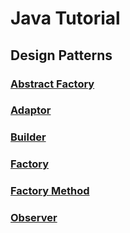 # Java Tutorial

## Design Patterns

### [Abstract Factory](https://github.com/hks1/java-tutorial/blob/main/src/main/java/com/hks/design/patterns/abstractfactory/abstract-factory-pattern.md#abstract-factory)

### [Adaptor](https://github.com/hks1/java-tutorial/blob/main/src/main/java/com/hks/design/patterns/adapter/adapter-pattern.md#adapter-pattern)

### [Builder](https://github.com/hks1/java-tutorial/blob/main/src/main/java/com/hks/design/patterns/builder/builder-pattern.md#builder)

### [Factory](https://github.com/hks1/java-tutorial/blob/main/src/main/java/com/hks/design/patterns/factory/factory-pattern.md#factory-)

### [Factory Method](https://github.com/hks1/java-tutorial/blob/main/src/main/java/com/hks/design/patterns/factorymethod/factory-method-pattern.md#factory-method-)

### [Observer](https://github.com/hks1/java-tutorial/blob/main/src/main/java/com/hks/design/patterns/observer/observer-pattern.md#observer-pattern)
